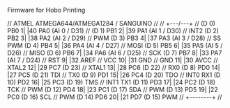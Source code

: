 Firmware for Hobo Printing

// ATMEL ATMEGA644/ATMEGA1284 / SANGUINO
//
//                        +---\/---+
//            (D 0) PB0  1|        |40  PA0 (AI 0 / D31)
//            (D 1) PB1  2|        |39  PA1 (AI 1 / D30)
//       INT2 (D 2) PB2  3|        |38  PA2 (AI 2 / D29)
//        PWM (D 3) PB3  4|        |37  PA3 (AI 3 / D28)
//     SS PWM (D 4) PB4  5|        |36  PA4 (AI 4 / D27)
//       MOSI (D 5) PB5  6|        |35  PA5 (AI 5 / D26)
//       MISO (D 6) PB6  7|        |34  PA6 (AI 6 / D25)
//        SCK (D 7) PB7  8|        |33  PA7 (AI 7 / D24)
//                  RST  9|        |32  AREF
//                  VCC 10|        |31  GND
//                  GND 11|        |30  AVCC
//                XTAL2 12|        |29  PC7 (D 23)
//                XTAL1 13|        |28  PC6 (D 22)
//       RX0 (D 8)  PD0 14|        |27  PC5 (D 21) TDI
//       TX0 (D 9)  PD1 15|        |26  PC4 (D 20) TDO
//  INT0 RX1 (D 10) PD2 16|        |25  PC3 (D 19) TMS
//  INT1 TX1 (D 11) PD3 17|        |24  PC2 (D 18) TCK
//       PWM (D 12) PD4 18|        |23  PC1 (D 17) SDA
//       PWM (D 13) PD5 19|        |22  PC0 (D 16) SCL
//       PWM (D 14) PD6 20|        |21  PD7 (D 15) PWM
//                        +--------+
//